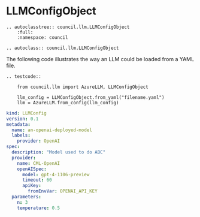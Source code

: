 # LLMConfigObject

```{eval-rst}
.. autoclasstree:: council.llm.LLMConfigObject
    :full:
    :namespace: council
```

```{eval-rst}
.. autoclass:: council.llm.LLMConfigObject
```

The following code illustrates the way an LLM could be loaded from a YAML file.

```{eval-rst}
.. testcode::

    from council.llm import AzureLLM, LLMConfigObject
    
    llm_config = LLMConfigObject.from_yaml("filename.yaml")
    llm = AzureLLM.from_config(llm_config) 
```

```yaml
kind: LLMConfig
version: 0.1
metadata:
  name: an-openai-deployed-model
  labels:
    provider: OpenAI
spec:
  description: "Model used to do ABC"
  provider:
    name: CML-OpenAI
    openAISpec:
      model: gpt-4-1106-preview
      timeout: 60
      apiKey:
        fromEnvVar: OPENAI_API_KEY
  parameters:
    n: 3
    temperature: 0.5
```
